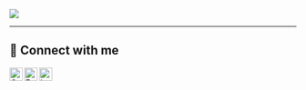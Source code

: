 <p align="left">
   <a href="#"><img src="https://readme-typing-svg.demolab.com?font=Poppins&weight=500&size=29&duration=3500&pause=1000&color=FFFFFF&center=false&vCenter=true&random=false&width=500px&height=25&lines=Hello%2C+my+name+is+Ahmad+Rizal!;Udah+yapping+nya?"></a>
</p>


<hr>

## 🤝 Connect with me

<p>
   <a href="mailto:rizalajipermana@gmail.com"><img align="left" width="23px" src="https://simpleicons.now.sh/gmail/EA4335" alt="Gmail"/></a>
   <a href="https://www.facebook.com/profile.php?id=100021684815269"><img align="left" width="23px" src="https://simpleicons.now.sh/facebook/0866FF" alt="Facebook"/></a>
   <a href="https://www.instagram.com/ahmdrizaalll" target="_blank"><img align="left" width="23px" src="https://simpleicons.now.sh/instagram/E4405F" alt="Instagram"/></a>
</p>
